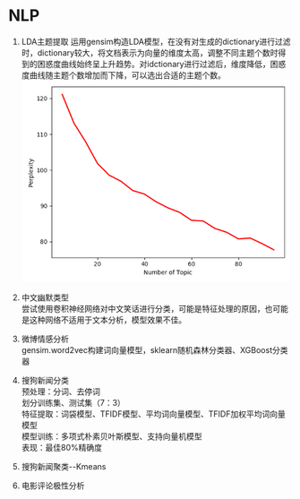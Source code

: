 # NLP
1. LDA主题提取
运用gensim构造LDA模型，在没有对生成的dictionary进行过滤时，dictionary较大，将文档表示为向量的维度太高，调整不同主题个数时得到的困惑度曲线始终呈上升趋势。对idctionary进行过滤后，维度降低，困惑度曲线随主题个数增加而下降，可以选出合适的主题个数。
![困惑度曲线](https://github.com/saturn-opposition/NLP/blob/master/LDA%E4%B8%BB%E9%A2%98%E6%8F%90%E5%8F%96/%E7%96%AB%E6%83%85%E7%9B%B8%E5%85%B3%E5%BE%AE%E5%8D%9A%E4%B8%BB%E9%A2%98%E6%8F%90%E5%8F%96/gensim_lda/perplexityTrend.png)

2. 中文幽默类型
<br>尝试使用卷积神经网络对中文笑话进行分类，可能是特征处理的原因，也可能是这种网络不适用于文本分析，模型效果不佳。

3. 微博情感分析
<br>gensim.word2vec构建词向量模型，sklearn随机森林分类器、XGBoost分类器

4. 搜狗新闻分类
<br>预处理：分词、去停词
<br>划分训练集、测试集（7：3）
<br>特征提取：词袋模型、TFIDF模型、平均词向量模型、TFIDF加权平均词向量模型
<br>模型训练：多项式朴素贝叶斯模型、支持向量机模型
<br>表现：最佳80%精确度

5. 搜狗新闻聚类--Kmeans

6. 电影评论极性分析
